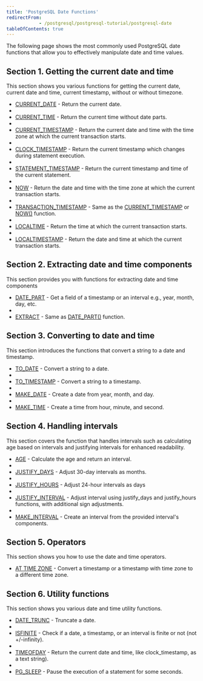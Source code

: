 ```yaml
---
title: 'PostgreSQL Date Functions'
redirectFrom:
            - /postgresql/postgresql-tutorial/postgresql-date
tableOfContents: true
---
```



The following page shows the most commonly used PostgreSQL date functions that allow you to effectively manipulate date and time values.

## Section 1. Getting the current date and time

This section shows you various functions for getting the current date, current date and time, current timestamp, without or without timezone.

- [CURRENT_DATE](/postgresql/postgresql-date-functions/postgresql-current_date) - Return the current date.
-
- [CURRENT_TIME](/postgresql/postgresql-date-functions/postgresql-current_time) - Return the current time without date parts.
-
- [CURRENT_TIMESTAMP](/postgresql/postgresql-date-functions/postgresql-current_timestamp) - Return the current date and time with the time zone at which the current transaction starts.
-
- [CLOCK_TIMESTAMP](/postgresql/postgresql-date-functions/postgresql-clock_timestamp) - Return the current timestamp which changes during statement execution.
-
- [STATEMENT_TIMESTAMP](/postgresql/postgresql-date-functions/postgresql-statement_timestamp) - Return the current timestamp and time of the current statement.
-
- [NOW](/postgresql/postgresql-date-functions/postgresql-now) - Return the date and time with the time zone at which the current transaction starts.
-
- [TRANSACTION_TIMESTAMP](/postgresql/postgresql-date-functions/postgresql-current_timestamp) - Same as the [CURRENT_TIMESTAMP](/postgresql/postgresql-date-functions/postgresql-current_timestamp) or [NOW()](/postgresql/postgresql-date-functions/postgresql-now) function.
-
- [LOCALTIME](/postgresql/postgresql-date-functions/postgresql-localtime) - Return the time at which the current transaction starts.
-
- [LOCALTIMESTAMP](/postgresql/postgresql-date-functions/postgresql-localtimestamp) - Return the date and time at which the current transaction starts.

## Section 2. Extracting date and time components

This section provides you with functions for extracting date and time components

- [DATE_PART](/postgresql/postgresql-date-functions/postgresql-date_part) - Get a field of a timestamp or an interval e.g., year, month, day, etc.
-
- [EXTRACT](/postgresql/postgresql-date-functions/postgresql-extract) - Same as [DATE_PART()](/postgresql/postgresql-date-functions/postgresql-date_part) function.

## Section 3. Converting to date and time

This section introduces the functions that convert a string to a date and timestamp.

- [TO_DATE](/postgresql/postgresql-date-functions/postgresql-to_date) - Convert a string to a date.
-
- [TO_TIMESTAMP](/postgresql/postgresql-date-functions/postgresql-to_timestamp) - Convert a string to a timestamp.
-
- [MAKE_DATE](/postgresql/postgresql-date-functions/postgresql-make_date) - Create a date from year, month, and day.
-
- [MAKE_TIME](/postgresql/postgresql-date-functions/postgresql-make_time) - Create a time from hour, minute, and second.

## Section 4. Handling intervals

This section covers the function that handles intervals such as calculating age based on intervals and justifying intervals for enhanced readability.

- [AGE](/postgresql/postgresql-date-functions/postgresql-age) - Calculate the age and return an interval.
-
- [JUSTIFY_DAYS](/postgresql/postgresql-date-functions/postgresql-justify_days) - Adjust 30-day intervals as months.
-
- [JUSTIFY_HOURS](/postgresql/postgresql-date-functions/postgresql-justify_hours) - Adjust 24-hour intervals as days
-
- [JUSTIFY_INTERVAL](/postgresql/postgresql-date-functions/postgresql-justify_interval) - Adjust interval using justify_days and justify_hours functions, with additional sign adjustments.
-
- [MAKE_INTERVAL](/postgresql/postgresql-date-functions/postgresql-make_interval) - Create an interval from the provided interval's components.

## Section 5. Operators

This section shows you how to use the date and time operators.

- [AT TIME ZONE](/postgresql/postgresql-date-functions/postgresql-at-time-zone) - Convert a timestamp or a timestamp with time zone to a different time zone.

## Section 6. Utility functions

This section shows you various date and time utility functions.

- [DATE_TRUNC](/postgresql/postgresql-date-functions/postgresql-date_trunc) - Truncate a date.
-
- [ISFINITE](/postgresql/postgresql-date-functions/postgresql-isfinite) - Check if a date, a timestamp, or an interval is finite or not (not +/-infinity).
-
- [TIMEOFDAY](/postgresql/postgresql-date-functions/postgresql-timeofday) - Return the current date and time, like clock_timestamp, as a text string).
-
- [PG_SLEEP](/postgresql/postgresql-date-functions/postgresql-pg_sleep) - Pause the execution of a statement for some seconds.
